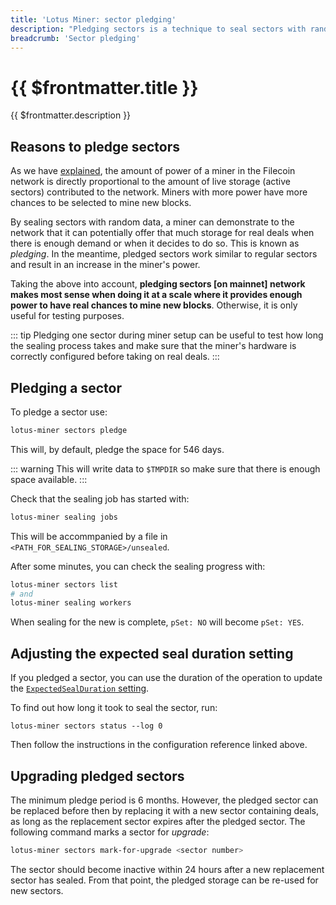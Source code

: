 ```yaml
---
title: 'Lotus Miner: sector pledging'
description: "Pledging sectors is a technique to seal sectors with random data to make increase the miner's power in the network. This guide covers the motivation, steps to create and upgrade pledged sectors back to a usable state."
breadcrumb: 'Sector pledging'
---
```


# {{ $frontmatter.title }}

{{ $frontmatter.description }}

## Reasons to pledge sectors

As we have [explained](../how-mining-works.md#power-and-rewards), the amount of power of a miner in the Filecoin network is directly proportional to the amount of live storage (active sectors) contributed to the network. Miners with more power have more chances to be selected to mine new blocks.

By sealing sectors with random data, a miner can demonstrate to the network that it can potentially offer that much storage for real deals when there is enough demand or when it decides to do so. This is known as _pledging_. In the meantime, pledged sectors work similar to regular sectors and result in an increase in the miner's power.

Taking the above into account, **pledging sectors [on mainnet] network makes most sense when doing it at a scale where it provides enough power to have real chances to mine new blocks**. Otherwise, it is only useful for testing purposes.

::: tip
Pledging one sector during miner setup can be useful to test how long the sealing process takes and make sure that the miner's hardware is correctly configured before taking on real deals.
:::

## Pledging a sector

To pledge a sector use:

```sh
lotus-miner sectors pledge
```

This will, by default, pledge the space for 546 days.

::: warning
This will write data to `$TMPDIR` so make sure that there is enough space available.
:::

Check that the sealing job has started with:

```sh
lotus-miner sealing jobs
```

This will be accommpanied by a file in `<PATH_FOR_SEALING_STORAGE>/unsealed`.

After some minutes, you can check the sealing progress with:

```sh
lotus-miner sectors list
# and
lotus-miner sealing workers
```

When sealing for the new is complete, `pSet: NO` will become `pSet: YES`.

## Adjusting the expected seal duration setting

If you pledged a sector, you can use the duration of the operation to update the [`ExpectedSealDuration` setting](miner-configuration.md#dealmaking-section).

To find out how long it took to seal the sector, run:

```
lotus-miner sectors status --log 0
```

Then follow the instructions in the configuration reference linked above.

## Upgrading pledged sectors

The minimum pledge period is 6 months. However, the pledged sector can be replaced before then by replacing it with a new sector containing deals, as long as the replacement sector expires after the pledged sector. The following command marks a sector for _upgrade_:

```sh
lotus-miner sectors mark-for-upgrade <sector number>
```

The sector should become inactive within 24 hours after a new replacement sector has sealed. From that point, the pledged storage can be re-used for new sectors.
